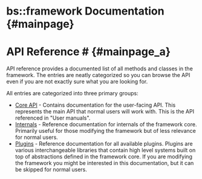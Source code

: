 bs::framework Documentation						{#mainpage}
===============

# API Reference # {#mainpage_a}
API reference provides a documented list of all methods and classes in the framework. The entries are neatly categorized so you can browse the API even if you are not exactly sure what you are looking for. 

All entries are categorized into three primary groups:
 - <a class="el" href="group___layers.html">Core API</a> - Contains documentation for the user-facing API. This represents the main API that normal users will work with. This is the API referenced in "User manuals".
 - <a class="el" href="group___internals.html">Internals</a> - Reference documentation for internals of the framework core. Primarily useful for those modifying the framework but of less relevance for normal users.
 - <a class="el" href="group___plugins.html">Plugins</a> - Reference documentation for all available plugins. Plugins are various interchangeable libraries that contain high level systems built on top of abstractions defined in the framework core. If you are modifying the framework you might be interested in this documentation, but it can be skipped for normal users.